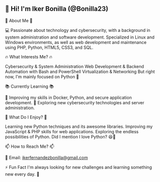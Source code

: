 👋 Hi! I'm Iker Bonilla (@Bonilla23)
-----------------------------------------
🚀 About Me 🚀

💻 Passionate about technology and cybersecurity, with a background in system administration and software development.
Specialized in Linux and Windows environments, as well as web development and maintenance using PHP, Python, HTML5, CSS3, and SQL.

🔥 What Interests Me? 🔥

Cybersecurity & System Administration
Web Development & Backend
Automation with Bash and PowerShell
Virtualization & Networking
But right now, I'm mainly focused on Python 🐍

📚 Currently Learning 📚

🎯 Improving my skills in Docker, Python, and secure application development.
📖 Exploring new cybersecurity technologies and server administration.

🤝 What Do I Enjoy? 🤝

Learning new Python techniques and its awesome libraries.
Improving my JavaScript & PHP skills for web applications.
Exploring the endless possibilities of Python.
Did I mention I love Python? 😆🐍


📫 How to Reach Me? 📫

📩 Email: ikerfernandezbonilla@gmail.com

⚡ Fun Fact
I'm always looking for new challenges and learning something new every day. 🚀

